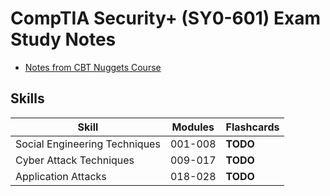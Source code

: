 # CompTIA Security+ (SY0-601) Exam Study Notes
- [Notes from CBT Nuggets Course](https://github.com/adamszymanowski/security_plus_SY0-601/blob/main/CBT_Nuggets_Security%2B.md)

## Skills

Skill | Modules | Flashcards
------|---------|-----------
Social Engineering Techniques   | 001-008 | **TODO**
Cyber Attack Techniques         | 009-017 | **TODO**
Application Attacks             | 018-028 | **TODO**